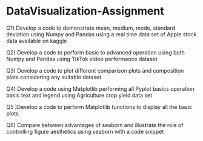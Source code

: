 # DataVisualization-Assignment
Q1) Develop a code to demonstrate mean, medium, mode, standard
deviation using Numpy and Pandas using a real time data set of
Apple stock data available on kaggle

Q2) Develop a code to perform basic to advanced operation using both
Numpy and Pandas using TikTok video performance dataset

Q3) Develop a code to plot different comparison plots and composition
plots considering any suitable dataset

Q4) Develop a code using Matplotlib performing all Pyplot basics
operation basic text and legend using Agriculture crop yield data
set

Q5 )Develop a code to perform Matplotlib functions to display all the
basic plots

Q6) Compare between advantages of seaborn and illustrate the role of
controlling figure aesthetics using seaborn with a code snippet
